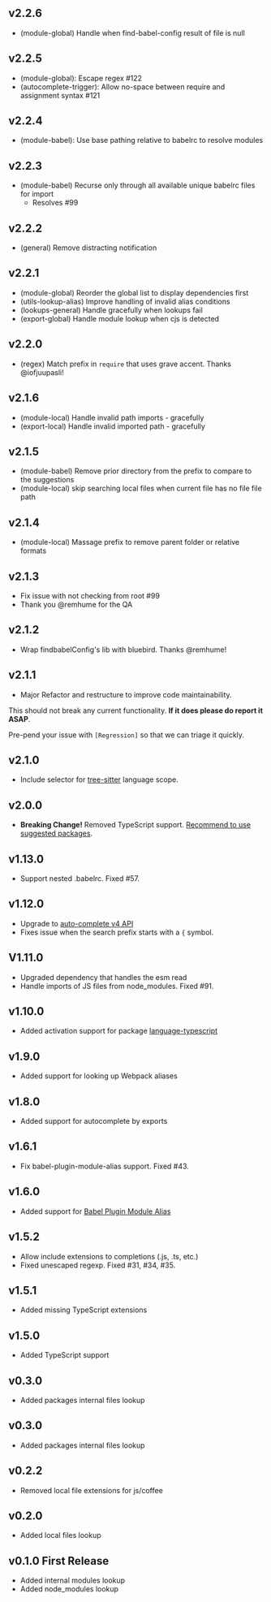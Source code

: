 ## v2.2.6
 * (module-global) Handle when find-babel-config result of file is null
 
## v2.2.5
 * (module-global): Escape regex #122
 * (autocomplete-trigger): Allow no-space between require and assignment syntax #121

## v2.2.4
 * (module-babel): Use base pathing relative to babelrc to resolve modules

## v2.2.3
 * (module-babel) Recurse only through all available unique babelrc files for import
   * Resolves #99
 
## v2.2.2
 * (general) Remove distracting notification
 
## v2.2.1
 * (module-global) Reorder the global list to display dependencies first
 * (utils-lookup-alias) Improve handling of invalid alias conditions
 * (lookups-general) Handle gracefully when lookups fail
 * (export-global) Handle module lookup when cjs is detected 

## v2.2.0
 * (regex) Match prefix in `require` that uses grave accent. Thanks @iofjuupasli!

## v2.1.6
 * (module-local) Handle invalid path imports - gracefully
 * (export-local) Handle invalid imported path - gracefully
 
## v2.1.5
 * (module-babel) Remove prior directory from the prefix to compare to the suggestions
 * (module-local) skip searching local files when current file has no file file path

## v2.1.4
 * (module-local) Massage prefix to remove parent folder or relative formats
 
## v2.1.3
 * Fix issue with not checking from root #99
  * Thank you @remhume for the QA
## v2.1.2
 * Wrap findbabelConfig's lib with bluebird. Thanks @remhume!

## v2.1.1
 * Major Refactor and restructure to improve code maintainability.
 
This should not break any current functionality. **If it does please do report it ASAP**.

Pre-pend your issue with `[Regression]` so that we can triage it quickly.
        
## v2.1.0
 * Include selector for [tree-sitter](https://github.com/tree-sitter/tree-sitter) language scope.

## v2.0.0
 * **Breaking Change!** Removed TypeScript support. [Recommend to use suggested packages](https://github.com/nkt/atom-autocomplete-modules#troubleshooting).

## v1.13.0
 * Support nested .babelrc. Fixed #57.

## v1.12.0
 * Upgrade to [auto-complete v4 API](https://github.com/atom/autocomplete-plus/wiki/Provider-API#api-400)
 * Fixes issue when the search prefix starts with a `{` symbol.

## V1.11.0
 * Upgraded dependency that handles the esm read
 * Handle imports of JS files from node_modules. Fixed #91.

## v1.10.0
 * Added activation support for package [language-typescript](https://atom.io/packages/language-typescript)
 
## v1.9.0
 * Added support for looking up Webpack aliases

## v1.8.0
 * Added support for autocomplete by exports

## v1.6.1
 * Fix babel-plugin-module-alias support. Fixed #43.

## v1.6.0
 * Added support for [Babel Plugin Module Alias](https://github.com/tleunen/babel-plugin-module-alias)

## v1.5.2
 * Allow include extensions to completions (.js, .ts, etc.)
 * Fixed unescaped regexp. Fixed #31, #34, #35.

## v1.5.1
 * Added missing TypeScript extensions

## v1.5.0
 * Added TypeScript support

## v0.3.0
 * Added packages internal files lookup

## v0.3.0
 * Added packages internal files lookup

## v0.2.2
 * Removed local file extensions for js/coffee

## v0.2.0
 * Added local files lookup

## v0.1.0 First Release
 * Added internal modules lookup
 * Added node_modules lookup
